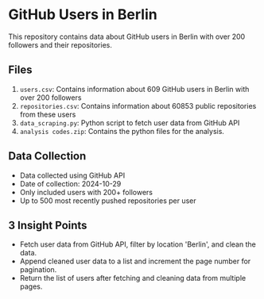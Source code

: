 # GitHub Users in Berlin

This repository contains data about GitHub users in Berlin with over 200 followers and their repositories.

## Files

1. `users.csv`: Contains information about 609 GitHub users in Berlin with over 200 followers
2. `repositories.csv`: Contains information about 60853 public repositories from these users
3. `data_scraping.py`: Python script to fetch user data from GitHub API
4. `analysis codes.zip`: Contains the python files for the analysis.

## Data Collection

- Data collected using GitHub API
- Date of collection: 2024-10-29
- Only included users with 200+ followers
- Up to 500 most recently pushed repositories per user

## 3 Insight Points
- Fetch user data from GitHub API, filter by location 'Berlin', and clean the data.
- Append cleaned user data to a list and increment the page number for pagination.
- Return the list of users after fetching and cleaning data from multiple pages.
